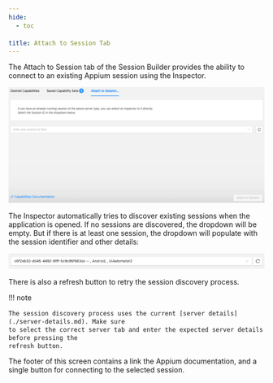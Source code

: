 ```yaml
---
hide:
  - toc

title: Attach to Session Tab
---
```


The Attach to Session tab of the Session Builder provides the ability to connect to an existing
Appium session using the Inspector.

![Attach to Session](assets/images/attach-to-session/attach-to-session.png)

The Inspector automatically tries to discover existing sessions when the application is opened.
If no sessions are discovered, the dropdown will be empty. But if there is at least one session,
the dropdown will populate with the session identifier and other details:

![Found Session](assets/images/attach-to-session/found-session.png)

There is also a refresh button to retry the session discovery process.

!!! note

    The session discovery process uses the current [server details](./server-details.md). Make sure
    to select the correct server tab and enter the expected server details before pressing the
    refresh button.

The footer of this screen contains a link the Appium documentation, and a single button for
connecting to the selected session.
